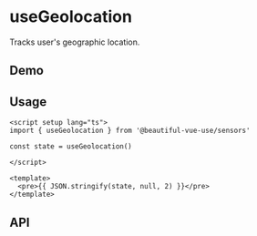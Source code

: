 # useGeolocation

Tracks user's geographic location.

## Demo

## Usage

```vue
<script setup lang="ts">
import { useGeolocation } from '@beautiful-vue-use/sensors'

const state = useGeolocation()

</script>

<template>
  <pre>{{ JSON.stringify(state, null, 2) }}</pre>
</template>

```

## API
